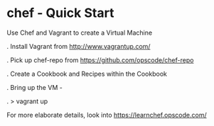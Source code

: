 chef - Quick Start
==================

Use Chef and Vagrant to create a Virtual Machine

. Install Vagrant from http://www.vagrantup.com/

. Pick up chef-repo from https://github.com/opscode/chef-repo

. Create a Cookbook and Recipes within the Cookbook

. Bring up the VM -

. &gt; vagrant up

For more elaborate details, look into https://learnchef.opscode.com/

